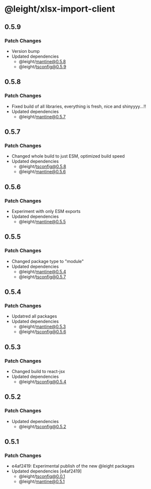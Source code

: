 # @leight/xlsx-import-client

## 0.5.9

### Patch Changes

- Version bump
- Updated dependencies
    - @leight/mantine@0.5.8
    - @leight/tsconfig@0.5.9

## 0.5.8

### Patch Changes

- Fixed build of all libraries, everything is fresh, nice and shinyyyy...!!
- Updated dependencies
    - @leight/mantine@0.5.7

## 0.5.7

### Patch Changes

- Changed whole build to just ESM, optimized build speed
- Updated dependencies
  - @leight/tsconfig@0.5.8
  - @leight/mantine@0.5.6

## 0.5.6

### Patch Changes

- Experiment with only ESM exports
- Updated dependencies
  - @leight/mantine@0.5.5

## 0.5.5

### Patch Changes

- Changed package type to "module"
- Updated dependencies
  - @leight/mantine@0.5.4
  - @leight/tsconfig@0.5.7

## 0.5.4

### Patch Changes

- Updatred all packages
- Updated dependencies
  - @leight/mantine@0.5.3
  - @leight/tsconfig@0.5.6

## 0.5.3

### Patch Changes

- Changed build to react-jsx
- Updated dependencies
  - @leight/tsconfig@0.5.4

## 0.5.2

### Patch Changes

- Updated dependencies
  - @leight/tsconfig@0.5.2

## 0.5.1

### Patch Changes

- e4af2419: Experimental publish of the new @leight packages
- Updated dependencies [e4af2419]
  - @leight/tsconfig@0.0.1
  - @leight/mantine@0.5.1
